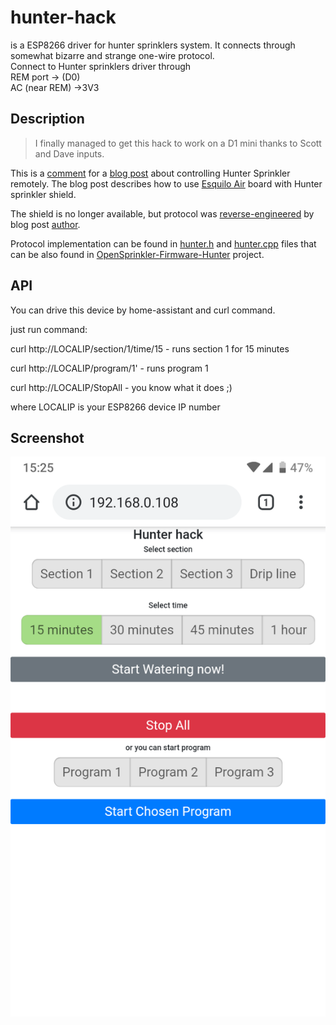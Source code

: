 # hunter-hack

is a ESP8266 driver for hunter sprinklers system. It connects through somewhat bizarre and strange one-wire protocol.  
Connect to Hunter sprinklers driver through  
REM port -> (D0)  
AC (near REM) ->3V3
## Description

> I finally managed to get this hack to work on a D1 mini thanks to Scott and Dave inputs.

This is a [comment] for a [blog post] about controlling Hunter Sprinkler remotely.
The blog post describes how to use [Esquilo Air] board with Hunter sprinkler shield.

The shield is no longer available, but protocol was [reverse-engineered] by blog post [author].

Protocol implementation can be found in [hunter.h] and [hunter.cpp] files that can be also found in [OpenSprinkler-Firmware-Hunter] project.

## API
You can drive this device by home-assistant and curl command.

just run command:

curl http://LOCALIP/section/1/time/15 - runs section 1 for 15 minutes

curl http://LOCALIP/program/1' - runs program 1

curl http://LOCALIP/StopAll - you know what it does ;)

where LOCALIP is your ESP8266 device IP number

## Screenshot  
[![screenshot](./screenshot.png)](./screenshot.png) 

[OpenSprinkler-Firmware-Hunter]: https://github.com/seb821/OpenSprinkler-Firmware-Hunter
[hunter.h]: https://github.com/seb821/OpenSprinkler-Firmware-Hunter/blob/master/hunter.h
[hunter.cpp]: https://github.com/seb821/OpenSprinkler-Firmware-Hunter/blob/master/hunter.cpp
[blog post]: https://www.hackster.io/sshumate/hunter-sprinkler-wifi-remote-control-4ea918
[Esquilo Air]: https://eu.mouser.com/new/esquilo/esquilo-air/
[reverse-engineered]: https://www.hackster.io/sshumate/hunter-sprinkler-wifi-remote-control-4ea918#comment_11558
[author]: https://www.hackster.io/sshumate
[comment]: https://www.hackster.io/sshumate/hunter-sprinkler-wifi-remote-control-4ea918#comment_68584
